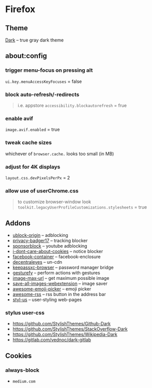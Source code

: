 # Firefox

## Theme
[Dark](https://addons.mozilla.org/en-US/firefox/addon/nicothin-dark-theme/) – true gray dark theme


## about:config

### trigger menu-focus on pressing alt
`ui.key.menuAccessKeyFocuses` = false

### block auto-refresh/-redirects
> i.e. appstore
`accessibility.blockautorefresh` = frue

### enable avif
`image.avif.enabled` = true

### tweak cache sizes
whichever of `browser.cache.` looks too small (in MB)

### adjust for 4K displays
`layout.css.devPixelsPerPx` = 2

### allow use of userChrome.css
> to customize browser-window look
`toolkit.legacyUserProfileCustomizations.stylesheets` = true


## Addons
- [ublock-origin](https://addons.mozilla.org/en-US/firefox/addon/ublock-origin/) – adblocking
- [privacy-badger17](https://addons.mozilla.org/en-US/firefox/addon/privacy-badger17/) – tracking blocker
- [sponsorblock](https://addons.mozilla.org/en-US/firefox/addon/sponsorblock/) – youtube adblocking
- [i-dont-care-about-cookies](https://addons.mozilla.org/en-US/firefox/addon/i-dont-care-about-cookies/) – notice blocker
- [facebook-container](https://addons.mozilla.org/en-US/firefox/addon/facebook-container/) – facebook-enclosure
- [decentraleyes](https://addons.mozilla.org/en-US/firefox/addon/decentraleyes/) – un-cdn
- [keepassxc-browser](https://addons.mozilla.org/en-US/firefox/addon/keepassxc-browser/) – password manager bridge
- [gesturefy](https://addons.mozilla.org/en-US/firefox/addon/gesturefy/) – perform actions with gestures
- [image-max-url](https://addons.mozilla.org/en-US/firefox/addon/image-max-url/) – get maximum possible image
- [save-all-images-webextension](https://addons.mozilla.org/en-US/firefox/addon/save-all-images-webextension/) – image saver
- [awesome-emoji-picker](https://addons.mozilla.org/en-US/firefox/addon/awesome-emoji-picker/) – emoji picker
- [awesome-rss](https://addons.mozilla.org/en-US/firefox/addon/awesome-rss/) – rss button in the address bar
- [styl-us](https://addons.mozilla.org/en-US/firefox/addon/styl-us/) – user-styling web-pages

### stylus user-css
- https://github.com/StylishThemes/Github-Dark
- https://github.com/StylishThemes/StackOverflow-Dark
- https://github.com/StylishThemes/Wikipedia-Dark
- https://gitlab.com/vednoc/dark-gitlab


## Cookies

### always-block
- `medium.com`
